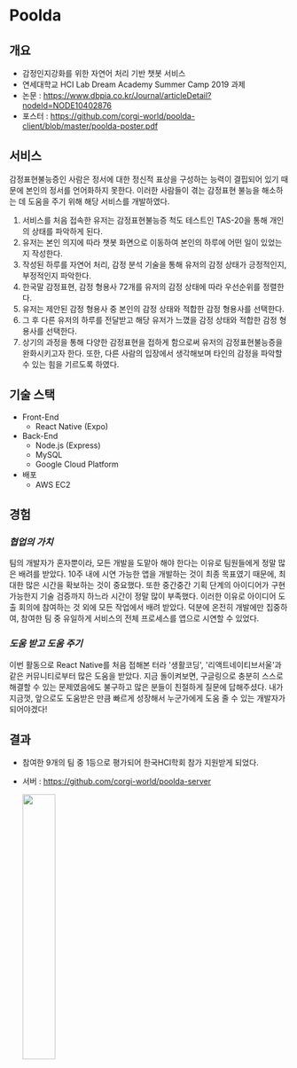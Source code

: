 # Poolda

## 개요

- 감정인지강화를 위한 자연어 처리 기반 챗봇 서비스
- 연세대학교 HCI Lab Dream Academy Summer Camp 2019 과제
- 논문 : https://www.dbpia.co.kr/Journal/articleDetail?nodeId=NODE10402876
- 포스터 : https://github.com/corgi-world/poolda-client/blob/master/poolda-poster.pdf

## 서비스

감정표현불능증인 사람은 정서에 대한 정신적 표상을 구성하는 능력이 결핍되어 있기 때문에 본인의 정서를 언어화하지 못한다. 이러한 사람들이 겪는 감정표현 불능을 해소하는 데 도움을 주기 위해 해당 서비스를 개발하였다.

1. 서비스를 처음 접속한 유저는 감정표현불능증 척도 테스트인 TAS-20을 통해 개인의 상태를 파악하게 된다.
2. 유저는 본인 의지에 따라 챗봇 화면으로 이동하여 본인의 하루에 어떤 일이 있었는지 작성한다.
3. 작성된 하루를 자연어 처리, 감정 분석 기술을 통해 유저의 감정 상태가 긍정적인지, 부정적인지 파악한다.
4. 한국말 감정표현, 감정 형용사 72개를 유저의 감정 상태에 따라 우선순위를 정렬한다.
5. 유저는 제안된 감정 형용사 중 본인의 감정 상태와 적합한 감정 형용사를 선택한다.
6. 그 후 다른 유저의 하루를 전달받고 해당 유저가 느꼈을 감정 상태와 적합한 감정 형용사를 선택한다.
7. 상기의 과정을 통해 다양한 감정표현을 접하게 함으로써 유저의 감정표현불능증을 완화시키고자 한다. 또한, 다른 사람의 입장에서 생각해보며 타인의 감정을 파악할 수 있는 힘을 기르도록 하였다.

## 기술 스택

- Front-End
  - React Native (Expo)
- Back-End
  - Node.js (Express)
  - MySQL
  - Google Cloud Platform
- 배포
  - AWS EC2

## 경험

### _협업의 가치_

팀의 개발자가 혼자뿐이라, 모든 개발을 도맡아 해야 한다는 이유로 팀원들에게 정말 많은 배려를 받았다. 10주 내에 시연 가능한 앱을 개발하는 것이 최종 목표였기 때문에, 최대한 많은 시간을 확보하는 것이 중요했다. 또한 중간중간 기획 단계의 아이디어가 구현 가능한지 기술 검증까지 하느라 시간이 정말 많이 부족했다. 이러한 이유로 아이디어 도출 회의에 참여하는 것 외에 모든 작업에서 배려 받았다. 덕분에 온전히 개발에만 집중하여, 참여한 팀 중 유일하게 서비스의 전체 프로세스를 앱으로 시연할 수 있었다.

### _도움 받고 도움 주기_

이번 활동으로 React Native를 처음 접해본 터라 '생활코딩', '리액트네이티브서울'과 같은 커뮤니티로부터 많은 도움을 받았다. 지금 돌이켜보면, 구글링으로 충분히 스스로 해결할 수 있는 문제였음에도 불구하고 많은 분들이 친절하게 질문에 답해주셨다. 내가 지금껏, 앞으로도 도움받은 만큼 빠르게 성장해서 누군가에게 도움 줄 수 있는 개발자가 되어야겠다!

## 결과

- 참여한 9개의 팀 중 1등으로 평가되어 한국HCI학회 참가 지원받게 되었다.
- 서버 : https://github.com/corgi-world/poolda-server

  <img src="./poolda-preview.gif" width="35%" />
